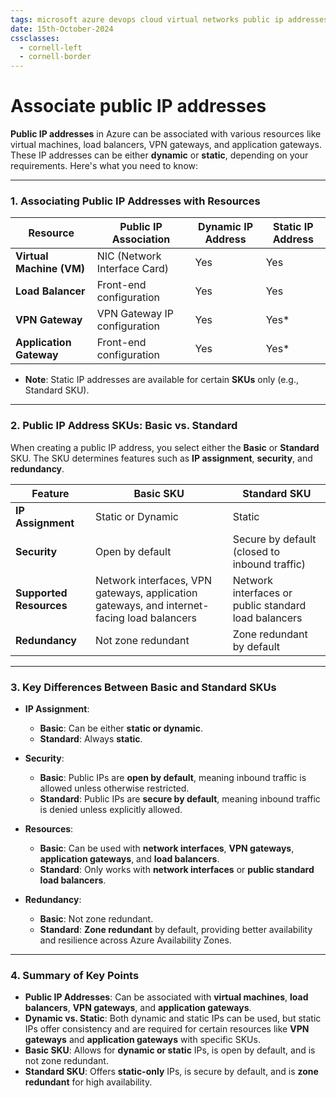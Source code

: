 ```yaml
---
tags: microsoft azure devops cloud virtual networks public ip addresses
date: 15th-October-2024
cssclasses:
  - cornell-left
  - cornell-border
---
```


# Associate public IP addresses

**Public IP addresses** in Azure can be associated with various resources like virtual machines, load balancers, VPN gateways, and application gateways. These IP addresses can be either **dynamic** or **static**, depending on your requirements. Here's what you need to know:

---

### **1. Associating Public IP Addresses with Resources**

|**Resource**|**Public IP Association**|**Dynamic IP Address**|**Static IP Address**|
|---|---|---|---|
|**Virtual Machine (VM)**|NIC (Network Interface Card)|Yes|Yes|
|**Load Balancer**|Front-end configuration|Yes|Yes|
|**VPN Gateway**|VPN Gateway IP configuration|Yes|Yes*|
|**Application Gateway**|Front-end configuration|Yes|Yes*|

- **Note**: Static IP addresses are available for certain **SKUs** only (e.g., Standard SKU).

---

### **2. Public IP Address SKUs: Basic vs. Standard**

When creating a public IP address, you select either the **Basic** or **Standard** SKU. The SKU determines features such as **IP assignment**, **security**, and **redundancy**.

|**Feature**|**Basic SKU**|**Standard SKU**|
|---|---|---|
|**IP Assignment**|Static or Dynamic|Static|
|**Security**|Open by default|Secure by default (closed to inbound traffic)|
|**Supported Resources**|Network interfaces, VPN gateways, application gateways, and internet-facing load balancers|Network interfaces or public standard load balancers|
|**Redundancy**|Not zone redundant|Zone redundant by default|

---

### **3. Key Differences Between Basic and Standard SKUs**

- **IP Assignment**:
    
    - **Basic**: Can be either **static or dynamic**.
    - **Standard**: Always **static**.
- **Security**:
    
    - **Basic**: Public IPs are **open by default**, meaning inbound traffic is allowed unless otherwise restricted.
    - **Standard**: Public IPs are **secure by default**, meaning inbound traffic is denied unless explicitly allowed.
- **Resources**:
    
    - **Basic**: Can be used with **network interfaces**, **VPN gateways**, **application gateways**, and **load balancers**.
    - **Standard**: Only works with **network interfaces** or **public standard load balancers**.
- **Redundancy**:
    
    - **Basic**: Not zone redundant.
    - **Standard**: **Zone redundant** by default, providing better availability and resilience across Azure Availability Zones.

---

### **4. Summary of Key Points**

- **Public IP Addresses**: Can be associated with **virtual machines**, **load balancers**, **VPN gateways**, and **application gateways**.
- **Dynamic vs. Static**: Both dynamic and static IPs can be used, but static IPs offer consistency and are required for certain resources like **VPN gateways** and **application gateways** with specific SKUs.
- **Basic SKU**: Allows for **dynamic or static** IPs, is open by default, and is not zone redundant.
- **Standard SKU**: Offers **static-only** IPs, is secure by default, and is **zone redundant** for high availability.